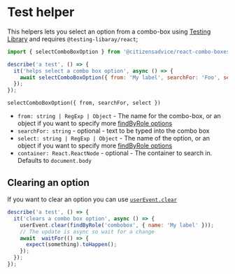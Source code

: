 # Test helper

This helpers lets you select an option from a combo-box using [Testing Library][testing-library]
and requires `@testing-libaray/react`;

```js
import { selectComboBoxOption } from '@citizensadvice/react-combo-boxes/spec-helpers';

describe('a test', () => {
  it('helps select a combo box option', async () => {
    await selectComboBoxOption({ from: 'My label', searchFor: 'Foo', select: 'Bar' });
  });
});
```

`selectComboBoxOption({ from, searchFor, select })`

- `from: string | RegExp | Object` - The name for the combo-box, or an object if you want to specify more [findByRole options][findByRole]
- `searchFor: string` - optional - text to be typed into the combo box
- `select: string | RegExp | Object` - The name of the option, or an object if you want to specify more [findByRole options][findByRole]
- `container: React.ReactNode` - optional - The container to search in.  Defaults to `document.body`

## Clearing an option

If you want to clear an option you can use [`userEvent.clear`][clear]

```js
describe('a test', () => {
  it('clears a combo box option', async () => {
    userEvent.clear(findByRole('combobox', { name: 'My label' }));
    // The update is async so wait for a change
    await  waitFor(() => {
      expect(something).toHappen();
    });
  });
});
```

[testing-library]: https://testing-library.com/
[findByRole]: https://testing-library.com/docs/dom-testing-library/api-queries#byrole
[clear]: https://github.com/testing-library/user-event#clearelement
